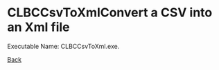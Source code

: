 
# CLBCCsvToXmlConvert a CSV into an Xml file
          
Executable Name: CLBCCsvToXml.exe.

[Back](../../README.md)
        
        